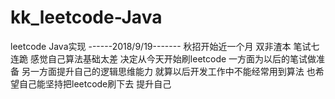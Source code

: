 # kk_leetcode-Java
leetcode Java实现
------2018/9/19-------
秋招开始近一个月 双非渣本
笔试七连跪 感觉自己算法基础太差
决定从今天开始刷leetcode 
一方面为以后的笔试做准备
另一方面提升自己的逻辑思维能力
就算以后开发工作中不能经常用到算法 也希望自己能坚持把leetcode刷下去 提升自己
